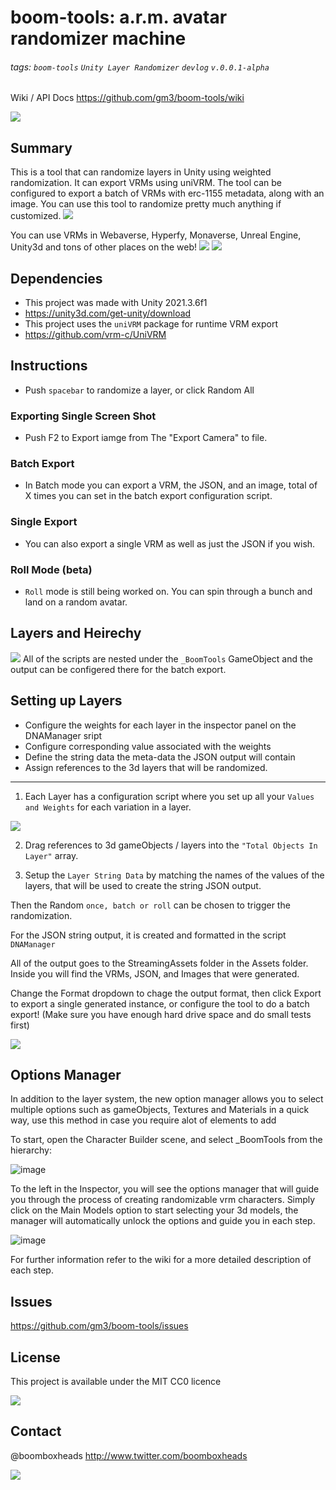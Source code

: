 # boom-tools: a.r.m. avatar randomizer machine
###### tags: `boom-tools` `Unity Layer Randomizer` `devlog` ```v.0.0.1-alpha```

Wiki / API Docs https://github.com/gm3/boom-tools/wiki


![](https://hackmd.io/_uploads/r1tnnr45i.png)

## Summary
This is a tool that can randomize layers in Unity using weighted randomization. It can export VRMs using uniVRM. The tool can be configured to export a batch of VRMs with erc-1155 metadata, along with an image. You can use this tool to randomize pretty much anything if customized. 
![](https://hackmd.io/_uploads/rknRhrEqo.gif)

You can use VRMs in Webaverse, Hyperfy, Monaverse, Unreal Engine, Unity3d and tons of other places on the web!
![](https://hackmd.io/_uploads/SktZarEqo.gif)
![](https://hackmd.io/_uploads/SyYt6rN9j.gif)

## Dependencies

- This project was made with Unity 2021.3.6f1 
- https://unity3d.com/get-unity/download
- This project uses the `uniVRM` package for runtime VRM export
- https://github.com/vrm-c/UniVRM

## Instructions
- Push ```spacebar``` to randomize a layer, or click Random All
### Exporting Single Screen Shot
- Push F2 to Export iamge from The "Export Camera" to file.
### Batch Export
- In Batch mode you can export a VRM, the JSON, and an image, total of X times you can set in the batch export configuration script.
### Single Export
- You can also export a single VRM as well as just the JSON if you wish.
### Roll Mode (beta)
- ```Roll``` mode is still being worked on. You can spin through a bunch and land on a random avatar.


## Layers and Heirechy
![](https://i.imgur.com/uwNNh34.png)
All of the scripts are nested under the `_BoomTools` GameObject and the output can be configered there for the batch export.

## Setting up Layers
* Configure the weights for each layer in the inspector panel on the DNAManager sript
* Configure corresponding value associated with the weights
* Define the string data the meta-data the JSON output will contain
* Assign references to the 3d layers that will be randomized. 

---

1. Each Layer has a configuration script where you set up all your ```Values and Weights``` for each variation in a layer. 

![](https://i.imgur.com/OOB8U85.png)

2. Drag references to 3d gameObjects / layers into the ``"Total Objects In Layer"`` array. 

3. Setup the ``Layer String Data`` by matching the names of the values of the layers, that will be used to create the string JSON output.


Then the Random ```once, batch or roll``` can be chosen to trigger the randomization.


For the JSON string output, it is created and formatted in the script ```DNAManager```  

All of the output goes to the StreamingAssets folder in the Assets folder. Inside you will find the VRMs, JSON, and Images that were generated.

Change the Format dropdown to chage the output format, then click Export to export a single generated instance, or configure the tool to do a batch export! (Make sure you have enough hard drive space and do small tests first)

![](https://i.imgur.com/Dgi5rp6.png)

## Options Manager
In addition to the layer system, the new option manager allows you to select multiple options such as gameObjects, Textures and Materials in a quick way, use this method in case you require alot of elements to add

To start, open the Character Builder scene, and select _BoomTools from the hierarchy:

![image](https://user-images.githubusercontent.com/1117257/190047442-feb8f429-5580-4148-8dd4-ac8d3fda79c6.png)

To the left in the Inspector, you will see the options manager that will guide you through the process of creating randomizable vrm characters. Simply click on the Main Models option to start selecting your 3d models, the manager will automatically unlock the options and guide you in each step.

![image](https://user-images.githubusercontent.com/1117257/190047962-e35c6e3f-bcd4-4452-b096-af01dda1e0a2.png)

For further information refer to the wiki for a more detailed description of each step.

## Issues
https://github.com/gm3/boom-tools/issues

## License
This project is available under the MIT CC0 licence 

![](https://i.imgur.com/pYkqt1h.png)

## Contact
@boomboxheads http://www.twitter.com/boomboxheads


![](https://hackmd.io/_uploads/HkGwhBhqj.png)
